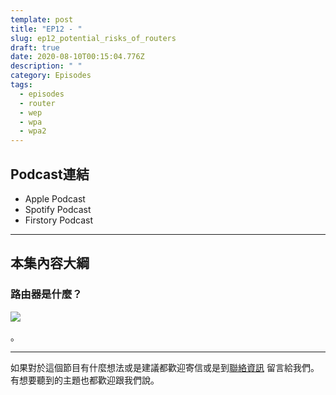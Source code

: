 ```yaml
---
template: post
title: "EP12 - "
slug: ep12_potential_risks_of_routers
draft: true
date: 2020-08-10T00:15:04.776Z
description: " "
category: Episodes
tags:
  - episodes
  - router
  - wep
  - wpa
  - wpa2
---
```

## Podcast連結

* Apple Podcast
* Spotify Podcast
* Firstory Podcast

- - -

## 本集內容大綱

### 路由器是什麼？

![](/media/router_diagram.png)

。

- - -

如果對於這個節目有什麼想法或是建議都歡迎寄信或是到[聯絡資訊](/pages/contacts) 留言給我們。 有想要聽到的主題也都歡迎跟我們說。